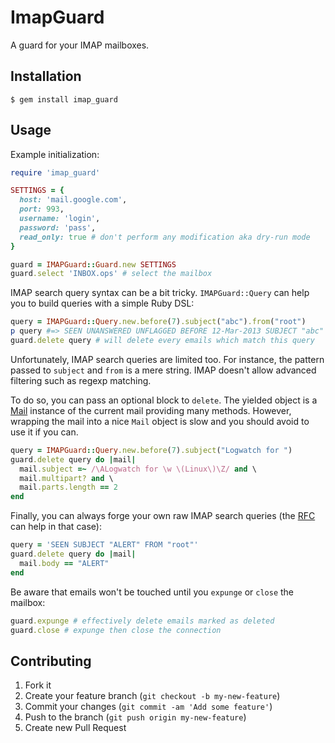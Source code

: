 # ImapGuard

A guard for your IMAP mailboxes.

## Installation

    $ gem install imap_guard

## Usage

Example initialization:

```ruby
require 'imap_guard'

SETTINGS = {
  host: 'mail.google.com',
  port: 993,
  username: 'login',
  password: 'pass',
  read_only: true # don't perform any modification aka dry-run mode
}

guard = IMAPGuard::Guard.new SETTINGS
guard.select 'INBOX.ops' # select the mailbox
```

IMAP search query syntax can be a bit tricky.
`IMAPGuard::Query` can help you to build queries with a simple Ruby DSL:

```ruby
query = IMAPGuard::Query.new.before(7).subject("abc").from("root")
p query #=> SEEN UNANSWERED UNFLAGGED BEFORE 12-Mar-2013 SUBJECT "abc" FROM "root"
guard.delete query # will delete every emails which match this query
```

Unfortunately, IMAP search queries are limited too.
For instance, the pattern passed to `subject` and `from` is a mere string.
IMAP doesn't allow advanced filtering such as regexp matching.

To do so, you can pass an optional block to `delete`.
The yielded object is a [Mail](https://github.com/mikel/mail) instance of the current mail providing many methods.
However, wrapping the mail into a nice `Mail` object is slow and you should avoid to use it if you can.

```ruby
query = IMAPGuard::Query.new.before(7).subject("Logwatch for ")
guard.delete query do |mail|
  mail.subject =~ /\ALogwatch for \w \(Linux\)\Z/ and \
  mail.multipart? and \
  mail.parts.length == 2
end
```

Finally, you can always forge your own raw IMAP search queries (the [RFC](http://tools.ietf.org/html/rfc3501#section-6.4.4) can help in that case):

```ruby
query = 'SEEN SUBJECT "ALERT" FROM "root"'
guard.delete query do |mail|
  mail.body == "ALERT"
end
```

Be aware that emails won't be touched until you `expunge` or `close` the mailbox:

```ruby
guard.expunge # effectively delete emails marked as deleted
guard.close # expunge then close the connection
```

## Contributing

1. Fork it
2. Create your feature branch (`git checkout -b my-new-feature`)
3. Commit your changes (`git commit -am 'Add some feature'`)
4. Push to the branch (`git push origin my-new-feature`)
5. Create new Pull Request
